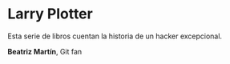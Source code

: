 # Larry Plotter

Esta serie de libros cuentan la historia de un hacker excepcional.


**Beatriz Martín**, Git fan

